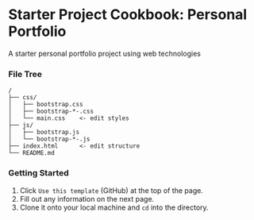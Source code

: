 # Starter Project Cookbook: Personal Portfolio
A starter personal portfolio project using web technologies

### File Tree
```
/
├── css/
│   ├── bootstrap.css
│   ├── bootstrap-*-.css
│   └── main.css    <- edit styles
├── js/
│   ├── bootstrap.js
│   └── bootstrap-*-.js
├── index.html      <- edit structure
└── README.md
```

### Getting Started

1. Click `Use this template` (GitHub) at the top of the page.
2. Fill out any information on the next page.
3. Clone it onto your local machine and `cd` into the directory.


